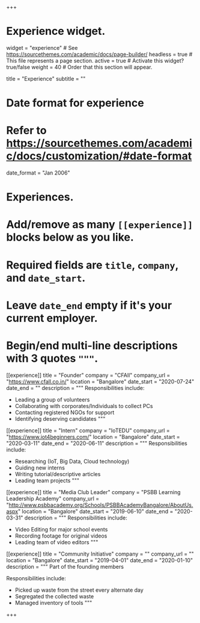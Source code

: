 +++
# Experience widget.
widget = "experience"  # See https://sourcethemes.com/academic/docs/page-builder/
headless = true  # This file represents a page section.
active = true  # Activate this widget? true/false
weight = 40  # Order that this section will appear.

title = "Experience"
subtitle = ""

# Date format for experience
#   Refer to https://sourcethemes.com/academic/docs/customization/#date-format
date_format = "Jan 2006"

# Experiences.
#   Add/remove as many `[[experience]]` blocks below as you like.
#   Required fields are `title`, `company`, and `date_start`.
#   Leave `date_end` empty if it's your current employer.
#   Begin/end multi-line descriptions with 3 quotes `"""`.
[[experience]]
  title = "Founder"
  company = "CFAll"
  company_url = "https://www.cfall.co.in/"
  location = "Bangalore"
  date_start = "2020-07-24"
  date_end = ""
  description = """
  Responsibilities include:
  
  * Leading a group of volunteers 
  * Collaborating with corporates/Individuals to collect PCs
  * Contacting registered NGOs for support
  * Identifying deserving candidates
  """


[[experience]]
  title = "Intern"
  company = "IoTEDU"
  company_url = "https://www.iot4beginners.com/"
  location = "Bangalore"
  date_start = "2020-03-11"
  date_end = "2020-06-11"
  description = """
  Responsibilities include:
  
  * Researching (IoT, Big Data, Cloud technology)
  * Guiding new interns
  * Writing tutorial/descriptive articles
  * Leading team projects
  """

[[experience]]
  title = "Media Club Leader"
  company = "PSBB Learning Leadership Academy"
  company_url = "http://www.psbbacademy.org/Schools/PSBBAcademyBangalore/AboutUs.aspx"
  location = "Bangalore"
  date_start = "2019-06-10"
  date_end = "2020-03-31"
  description = """
  Responsibilities include:
  
  * Video Editing for major school events
  * Recording footage for original videos
  * Leading team of video editors
  """

[[experience]]
  title = "Community Initiative"
  company = ""
  company_url = ""
  location = "Bangalore"
  date_start = "2019-04-01"
  date_end = "2020-01-10"
  description = """
  Part of the founding members
     
  Responsibilities include:
  
  * Picked up waste from the street every alternate day
  * Segregated the collected waste
  * Managed inventory of tools
  """

+++
